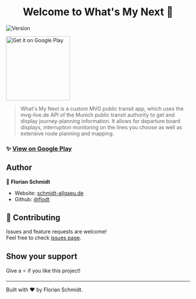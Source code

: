 <h1 align="center">Welcome to What's My Next 🚈</h1>
<p>
  <img alt="Version" src="https://img.shields.io/badge/version-1.2.2-blue.svg" />
  
  <a href='https://play.google.com/store/apps/details?id=de.schmidt.whatsnext&pcampaignid=pcampaignidMKT-Other-global-all-co-prtnr-py-PartBadge-Mar2515-1'><img alt='Get it on Google Play' width=175 src='https://play.google.com/intl/en_us/badges/static/images/badges/en_badge_web_generic.png'/></a>
</p>

> What's My Next is a custom MVG public transit app, which uses the mvg-live.de API of the Munich public transit authority to get and display journey-planning information. It allows for departure board displays, interruption monitoring on the lines you choose as well as extensive route planning and mapping.

### ✨ [View on Google Play](https://play.google.com/store/apps/details?id=de.schmidt.whatsnext)

## Author

👤 **Florian Schmidt**

* Website: [schmidt-allgaeu.de](https://schmidt-allgaeu.de)
* Github: [@flodt](https://github.com/flodt)

## 🤝 Contributing

Issues and feature requests are welcome!<br />Feel free to check [issues page](https://github.com/flodt/whats-my-next-mvg/issues). 

## Show your support

Give a ⭐️ if you like this project!

***
Built with ❤️ by Florian Schmidt.
